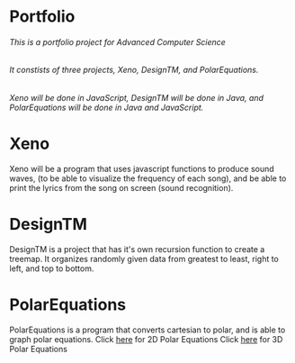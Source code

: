 # Portfolio
###### This is a portfolio project for Advanced Computer Science
###### It constists of three projects, Xeno, DesignTM, and PolarEquations. 
###### Xeno will be done in JavaScript, DesignTM will be done in Java, and   PolarEquations will be done in Java and JavaScript.
# Xeno 
Xeno will be a program that uses javascript functions to produce sound waves, (to be able to visualize the frequency of each song), and be able to print the lyrics from the song on screen (sound recognition). 
# DesignTM
DesignTM is a project that has it's own recursion function to create a treemap. It organizes randomly given data from greatest to least, right to left, and top to bottom. 
# PolarEquations
PolarEquations is a program that converts cartesian to polar, and is able to graph polar equations. 
Click [here](https://0tyoung0.github.io/TCY-Portfolio/PolarEquationsJS/) for 2D Polar Equations
Click [here](https://0tyoung0.github.io/TCY-Portfolio/ThreeDPolarEquations/) for 3D Polar Equations


